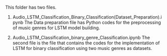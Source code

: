 This folder has two files.

1. Audio_LSTM_Classification_Binary_Classification(Dataset_Preparation).ipynb
The Data preparation file has Python codes for the preprocessing of music genres for LSTM model building.

2. Audio_LSTM_Classification_binary_genre_Classification.ipynb
The second file is the file that contains the codes for the implementation of LSTM for binary classification using
two music genres as datasets.

